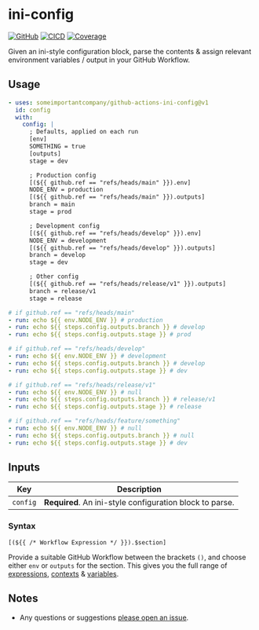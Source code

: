 # ini-config

[![GitHub](https://badge.fury.io/gh/someimportantcompany%2Fgithub-actions-ini-config.svg)](https://github.com/someimportantcompany/github-actions-ini-config)
[![CICD](https://github.com/someimportantcompany/github-actions-ini-config/workflows/CI/badge.svg?branch=master&event=push)](https://github.com/someimportantcompany/github-actions-ini-config/actions?query=workflow%3ACI)
[![Coverage](https://coveralls.io/repos/github/someimportantcompany/github-actions-ini-config/badge.svg)](https://coveralls.io/github/someimportantcompany/github-actions-ini-config)

Given an ini-style configuration block, parse the contents & assign relevant environment variables / output in your GitHub Workflow.

## Usage

```yml
- uses: someimportantcompany/github-actions-ini-config@v1
  id: config
  with:
    config: |
      ; Defaults, applied on each run
      [env]
      SOMETHING = true
      [outputs]
      stage = dev

      ; Production config
      [(${{ github.ref == "refs/heads/main" }}).env]
      NODE_ENV = production
      [(${{ github.ref == "refs/heads/main" }}).outputs]
      branch = main
      stage = prod

      ; Development config
      [(${{ github.ref == "refs/heads/develop" }}).env]
      NODE_ENV = development
      [(${{ github.ref == "refs/heads/develop" }}).outputs]
      branch = develop
      stage = dev

      ; Other config
      [(${{ github.ref == "refs/heads/release/v1" }}).outputs]
      branch = release/v1
      stage = release

# if github.ref == "refs/heads/main"
- run: echo ${{ env.NODE_ENV }} # production
- run: echo ${{ steps.config.outputs.branch }} # develop
- run: echo ${{ steps.config.outputs.stage }} # prod

# if github.ref == "refs/heads/develop"
- run: echo ${{ env.NODE_ENV }} # development
- run: echo ${{ steps.config.outputs.branch }} # develop
- run: echo ${{ steps.config.outputs.stage }} # dev

# if github.ref == "refs/heads/release/v1"
- run: echo ${{ env.NODE_ENV }} # null
- run: echo ${{ steps.config.outputs.branch }} # release/v1
- run: echo ${{ steps.config.outputs.stage }} # release

# if github.ref == "refs/heads/feature/something"
- run: echo ${{ env.NODE_ENV }} # null
- run: echo ${{ steps.config.outputs.branch }} # null
- run: echo ${{ steps.config.outputs.stage }} # dev
```

## Inputs

Key | Description
---- | ----
`config` | **Required**. An ini-style configuration block to parse.

### Syntax

```
[(${{ /* Workflow Expression */ }}).$section]
```

Provide a suitable GitHub Workflow between the brackets `()`, and choose either `env` or `outputs` for the section. This gives you the full range of [expressions](https://docs.github.com/en/actions/learn-github-actions/expressions), [contexts](https://docs.github.com/en/actions/learn-github-actions/contexts) & [variables](https://docs.github.com/en/actions/learn-github-actions/variables).

## Notes

- Any questions or suggestions [please open an issue](https://github.com/someimportantcompany/github-actions-ini-config/issues).
